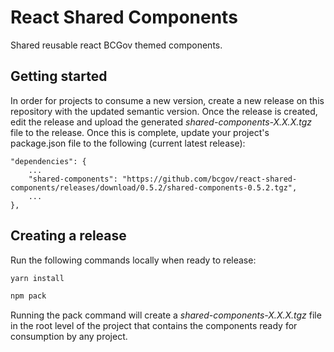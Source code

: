 # React Shared Components

Shared reusable react BCGov themed components.

## Getting started

In order for projects to consume a new version, create a new release on this repository with the updated semantic version. Once the release is created, edit the release and upload the generated *shared-components-X.X.X.tgz* file to the release. Once this is complete, update your project's package.json file to the following (current latest release):

```
"dependencies": {
    ...
    "shared-components": "https://github.com/bcgov/react-shared-components/releases/download/0.5.2/shared-components-0.5.2.tgz",
    ...
},
```

## Creating a release

Run the following commands locally when ready to release:

```bash
yarn install
```

```bash 
npm pack
```

Running the pack command will create a *shared-components-X.X.X.tgz* file in the root level of the project that contains the components ready for consumption by any project.
